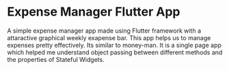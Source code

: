 # Expense Manager Flutter App
A simple expense manager app made using Flutter framework with a attaractive graphical weekly exapense bar.
This app helps us to manage expenses pretty effectively. Its similar to money-man.
It is a single page app which helped me understand object passing between different methods and the properties of Stateful Widgets.
